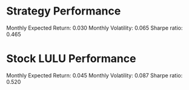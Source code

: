# Strategy Performance
Monthly Expected Return: 0.030
Monthly Volatility: 0.065
Sharpe ratio: 0.465
# Stock LULU Performance
Monthly Expected Return: 0.045
Monthly Volatility: 0.087
Sharpe ratio: 0.520
